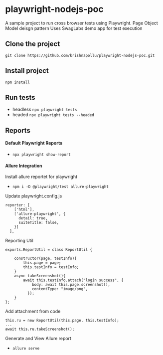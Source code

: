 # **playwright-nodejs-poc** 

A sample project to run cross browser tests using Playwright.
Page Object Model deisgn pattern
Uses SwagLabs demo app for test execution

## Clone the project
`` git clone https://github.com/krishnapollu/playwright-nodejs-poc.git ``

## Install project
`` npm install ``

## Run tests
- headless
`` npx playwright tests ``
- headed
`` npx playwright tests --headed ``

## Reports

#### Default Playwright Reports
- `` npx playwright show-report ``

#### Allure Integration

Install allure reportet for playwright
- `` npm i -D @playwright/test allure-playwright `` 

Update playwright.config.js
```
reporter: [
    ['html'], 
    ['allure-playwright', {
      detail: true,
      suiteTitle: false,
    }]
  ],
```

Reporting Util
```
exports.ReportUtil = class ReportUtil {

    constructor(page, testInfo){
        this.page = page;
        this.testInfo = testInfo;
    }
    async takeScreenshot(){
        await this.testInfo.attach("login success", {
            body: await this.page.screenshot(),
            contentType: "image/png",
          });
    }
};
```

Add attachment from code
```
this.ru = new ReportUtil(this.page, this.testInfo);
...
await this.ru.takeScreenshot();
```

Generate and View Allure report
- `` allure serve ``
